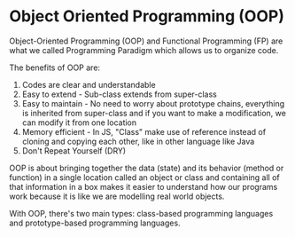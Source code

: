 # Object Oriented Programming \(OOP\)

Object-Oriented Programming \(OOP\) and Functional Programming \(FP\) are what we called Programming Paradigm which allows us to organize code.

The benefits of OOP are:

1. Codes are clear and understandable
2. Easy to extend - Sub-class extends from super-class
3. Easy to maintain - No need to worry about prototype chains, everything is inherited from super-class and if you want to make a modification, we can modify it from one location
4. Memory efficient - In JS, "Class" make use of reference instead of cloning and copying each other, like in other language like Java
5. Don't Repeat Yourself \(DRY\)

OOP is about bringing together the data \(state\) and its behavior \(method or function\) in a single location called an object or class and containing all of that information in a box makes it easier to understand how our programs work because it is like we are modelling real world objects.

With OOP, there's two main types: class-based programming languages and prototype-based programming languages.

